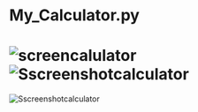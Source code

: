# My_Calculator.py
![screencalulator](https://user-images.githubusercontent.com/85961824/125215202-5124f580-e280-11eb-89a6-75ee1acc39ea.png)
![Sscreenshotcalculator](https://user-images.githubusercontent.com/85961824/125509716-3da6f126-b887-4dfe-9cc8-8c5df2916825.png)
=======
![Sscreenshotcalculator](https://user-images.githubusercontent.com/85961824/125509563-f32b9883-7c4b-49f3-9367-4818b28ab2fa.png)


